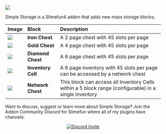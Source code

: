 ![](https://github.com/Sefiraat/Simple-Storage/blob/master/Images/logo/logo_large.png?raw=true)

Simple Storage is a Slimefun4 addon that adds new mass storage blocks;

|Image |Block |Description |
|:---|:---|:---|
|![](https://github.com/Sefiraat/Simple-Storage/blob/master/Images/wiki/items/chest_iron.png?raw=true)|**Iron Chest** | A 2 page chest with 45 slots per page |
|![](https://github.com/Sefiraat/Simple-Storage/blob/master/Images/wiki/items/chest_gold.png?raw=true)|**Gold Chest** | A 4 page chest with 45 slots per page |
|![](https://github.com/Sefiraat/Simple-Storage/blob/master/Images/wiki/items/chest_diamond.png?raw=true)|**Diamond Chest** | A 6 page chest with 45 slots per page |
|![](https://github.com/Sefiraat/Simple-Storage/blob/master/Images/wiki/items/inventory_cell_basic.png?raw=true)|**Inventory Cell** | A 6 page inventory with 45 slots per page can be accessed by a network chest |
|![](https://github.com/Sefiraat/Simple-Storage/blob/master/Images/wiki/items/chest_master.png?raw=true)|**Network Chest** | This block can access all Inventory Cells within a 5 block range (configurable) in a single inventory |

Want to discuss, suggest or learn more about Simple Storage? Join the Addon Community Discord for Slimefun where all of my plugins have channels.
<p align="center">
  <a href="https://discord.gg/SqD3gg5SAU">
    <img src="https://discordapp.com/api/guilds/809178621424041997/widget.png?style=banner3" alt="Discord Invite"/>
  </a>
</p>
